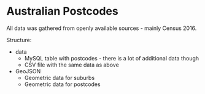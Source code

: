 # Australian Postcodes

All data was gathered from openly available sources - mainly Census 2016.


Structure:

* data
	* MySQL table with postcodes - there is a lot of additional data though
	* CSV file with the same data as above
* GeoJSON
	* Geometric data for suburbs
	* Geometric data for postcodes